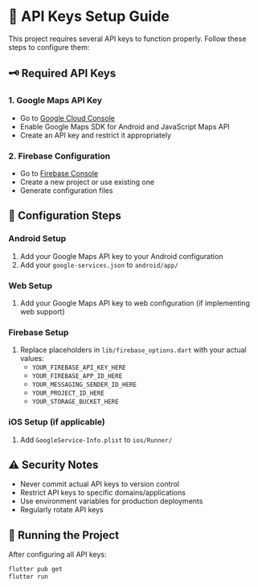 # 🔧 API Keys Setup Guide

This project requires several API keys to function properly. Follow these steps to configure them:

## 🗝️ Required API Keys

### 1. Google Maps API Key
- Go to [Google Cloud Console](https://console.cloud.google.com/)
- Enable Google Maps SDK for Android and JavaScript Maps API
- Create an API key and restrict it appropriately

### 2. Firebase Configuration
- Go to [Firebase Console](https://console.firebase.google.com/)
- Create a new project or use existing one
- Generate configuration files

## 📝 Configuration Steps

### Android Setup
1. Add your Google Maps API key to your Android configuration
2. Add your `google-services.json` to `android/app/`

### Web Setup  
1. Add your Google Maps API key to web configuration (if implementing web support)

### Firebase Setup
1. Replace placeholders in `lib/firebase_options.dart` with your actual values:
   - `YOUR_FIREBASE_API_KEY_HERE`
   - `YOUR_FIREBASE_APP_ID_HERE` 
   - `YOUR_MESSAGING_SENDER_ID_HERE`
   - `YOUR_PROJECT_ID_HERE`
   - `YOUR_STORAGE_BUCKET_HERE`

### iOS Setup (if applicable)
1. Add `GoogleService-Info.plist` to `ios/Runner/`

## ⚠️ Security Notes

- Never commit actual API keys to version control
- Restrict API keys to specific domains/applications
- Use environment variables for production deployments
- Regularly rotate API keys

## 🚀 Running the Project

After configuring all API keys:
```bash
flutter pub get
flutter run
```
